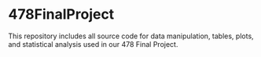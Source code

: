 # 478FinalProject

This repository includes all source code for data manipulation, tables, plots, and statistical analysis used in our 478 Final Project.
